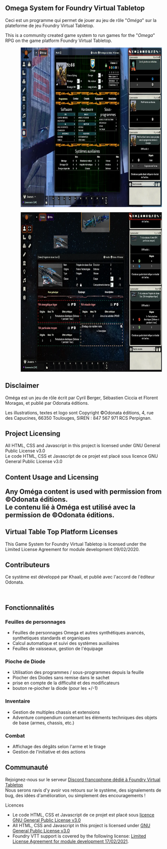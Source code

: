 <h2>Omega System for Foundry Virtual Tabletop</h2>

<p>Ceci est un programme qui permet de jouer au jeu de rôle "<em>Oméga</em>" sur la plateforme de jeu Foundry Virtual Tabletop.</p>

<p>This is a community created game system to run games for the "<em>Omega</em>" RPG on the game platform Foundry Virtual Tabletop.</p>

<p style="margin-left: 10%;"> <img src="https://raw.githubusercontent.com/Khaali-dev/omega/master/assets/image/interface.webp" alt="" width="700" height="511" /></p>

<p style="margin-left: 10%;"> <img src="https://raw.githubusercontent.com/Khaali-dev/omega/master/assets/image/espace.webp" alt="" width="700" height="511" /></p>

<h2>Disclaimer</h2>
<p>Oméga est un jeu de rôle écrit par Cyril Berger, Sébastien Ciccia et Florent Moragas, et publié par Odonata éditions.</p>
<p>Les illustrations, textes et logo sont Copyright ©Odonata éditions, 4, rue des Capucines, 66350 Toulouges, SIREN : 847 567 971 RCS Perpignan.</p>
<h2>Project Licensing</h2>
<p>All HTML, CSS and Javascript in this project is licensed under GNU General Public License v3.0<br />
Le code HTML, CSS et Javascript de ce projet est placé sous licence GNU General Public License v3.0</p>

<h2>Content Usage and Licensing</2>
<p>Any Oméga content is used with permission from ©Odonata éditions.<br />
    Le contenu lié à Oméga est utilisé avec la permission de ©Odonata éditions.</p>
<h2>Virtual Table Top Platform Licenses</h2>
<p>This Game System for Foundry Virtual Tabletop is licensed under the Limited License Agreement for module development 09/02/2020.</p>
<h2>Contributeurs</h2>
<p>Ce système est développé par Khaali, et publié avec l'accord de l'éditeur Odonata.</p>
​<h2>Fonctionnalités</h2>
<h3>Feuilles de personnages</h3>
<ul><li>Feuilles de personnages Omega et autres synthétiques avancés, synthetiques standards et organiques</li>
<li>Calcul automatique et suivi des systèmes auxiliaires</li>
<li>Feuilles de vaisseaux, gestion de l'équipage</li></ul>
<h3>Pioche de Diode</h3>
<ul><li>Utilisation des programmes / sous-programmes depuis la feuille</li>
<li>Piocher des Diodes sans remise dans le sachet</li>
<li>prise en compte de la difficulté et des modificateurs</li>
<li>bouton re-piocher la diode (pour les +/-1)</li></ul>
<h3>Inventaire</h3>
<ul><li>Gestion de multiples chassis et extensions</li>
<li>Adventure compendium contenant les éléments techniques des objets de base (armes, chassis, etc.)</li></ul>
<h3>Combat</h3>
<ul><li>Affichage des dégâts selon l'arme et le tirage</li>
<li>Gestion de l'initiative et des actions</li></ul>
<h2>Communauté</h2>
<p>Rejoignez-nous sur le serveur <a href="https://discord.com/invite/pPSDNJk">Discord francophone dédié à Foundry Virtual Tabletop</a><br />
Nous serons ravis d'y avoir vos retours sur le système, des signalements de bug, des idées d'amélioration, ou simplement des encouragements !</p>
</h2>Licences</h2><p><ul>
<li>Le code HTML, CSS et Javascript de ce projet est placé sous <a href="https://choosealicense.com/licenses/gpl-3.0/">licence GNU General Public License v3.0</a></li>
<li>All HTML, CSS and Javascript in this project is licensed under <a href="https://choosealicense.com/licenses/gpl-3.0/">GNU General Public License v3.0</a></li>
<li>Foundry VTT support is covered by the following license: <a href="https://foundryvtt.com/article/license/">Limited License Agreement for module development 17/02/2021</a>.</li>
</ul></p>
